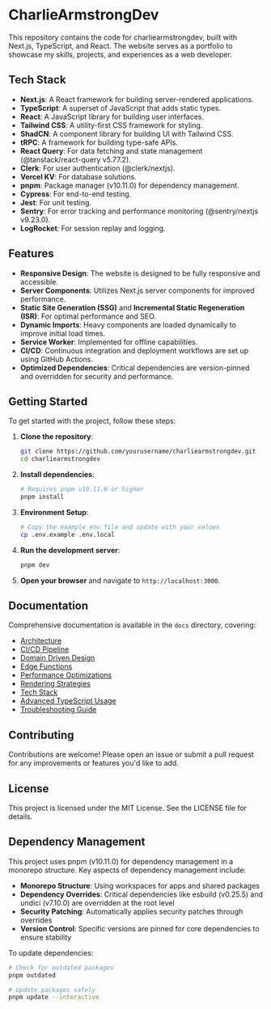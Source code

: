 # CharlieArmstrongDev

This repository contains the code for charliearmstrongdev, built with Next.js, TypeScript, and React. The website serves as a portfolio to showcase my skills, projects, and experiences as a web developer. 

## Tech Stack

- **Next.js**: A React framework for building server-rendered applications.
- **TypeScript**: A superset of JavaScript that adds static types.
- **React**: A JavaScript library for building user interfaces.
- **Tailwind CSS**: A utility-first CSS framework for styling.
- **ShadCN**: A component library for building UI with Tailwind CSS.
- **tRPC**: A framework for building type-safe APIs.
- **React Query**: For data fetching and state management (@tanstack/react-query v5.77.2).
- **Clerk**: For user authentication (@clerk/nextjs).
- **Vercel KV**: For database solutions.
- **pnpm**: Package manager (v10.11.0) for dependency management.
- **Cypress**: For end-to-end testing.
- **Jest**: For unit testing.
- **Sentry**: For error tracking and performance monitoring (@sentry/nextjs v9.23.0).
- **LogRocket**: For session replay and logging.

## Features

- **Responsive Design**: The website is designed to be fully responsive and accessible.
- **Server Components**: Utilizes Next.js server components for improved performance.
- **Static Site Generation (SSG)** and **Incremental Static Regeneration (ISR)**: For optimal performance and SEO.
- **Dynamic Imports**: Heavy components are loaded dynamically to improve initial load times.
- **Service Worker**: Implemented for offline capabilities.
- **CI/CD**: Continuous integration and deployment workflows are set up using GitHub Actions.
- **Optimized Dependencies**: Critical dependencies are version-pinned and overridden for security and performance.

## Getting Started

To get started with the project, follow these steps:

1. **Clone the repository**:
   ```bash
   git clone https://github.com/yourusername/charliearmstrongdev.git
   cd charliearmstrongdev
   ```

2. **Install dependencies**:
   ```bash
   # Requires pnpm v10.11.0 or higher
   pnpm install
   ```

3. **Environment Setup**:
   ```bash
   # Copy the example env file and update with your values
   cp .env.example .env.local
   ```

3. **Run the development server**:
   ```bash
   pnpm dev
   ```

4. **Open your browser** and navigate to `http://localhost:3000`.

## Documentation

Comprehensive documentation is available in the `docs` directory, covering:

- [Architecture](docs/architecture.md)
- [CI/CD Pipeline](docs/ci-cd.md)
- [Domain Driven Design](docs/ddd.md)
- [Edge Functions](docs/edge-functions.md)
- [Performance Optimizations](docs/performance.md)
- [Rendering Strategies](docs/rendering-strategies.md)
- [Tech Stack](docs/tech-stack.md)
- [Advanced TypeScript Usage](docs/typescript.md)
- [Troubleshooting Guide](docs/troubleshooting.md)

## Contributing

Contributions are welcome! Please open an issue or submit a pull request for any improvements or features you'd like to add.

## License

This project is licensed under the MIT License. See the LICENSE file for details.

## Dependency Management

This project uses pnpm (v10.11.0) for dependency management in a monorepo structure. Key aspects of dependency management include:

- **Monorepo Structure**: Using workspaces for apps and shared packages
- **Dependency Overrides**: Critical dependencies like esbuild (v0.25.5) and undici (v7.10.0) are overridden at the root level
- **Security Patching**: Automatically applies security patches through overrides
- **Version Control**: Specific versions are pinned for core dependencies to ensure stability

To update dependencies:

```bash
# Check for outdated packages
pnpm outdated

# Update packages safely
pnpm update --interactive
```